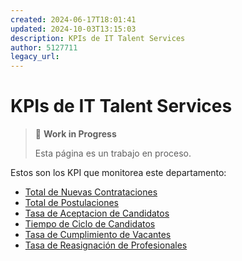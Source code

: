 ```yaml
---
created: 2024-06-17T18:01:41
updated: 2024-10-03T13:15:03
description: KPIs de IT Talent Services
author: 5127711
legacy_url: 
---
```


# KPIs de IT Talent Services

> 🚧 **Work in Progress**
>
> Esta página es un trabajo en proceso.

Estos son los KPI que monitorea este departamento:

* [Total de Nuevas Contrataciones](total-nuevas-contrataciones)
* [Total de Postulaciones](total-postulaciones)
* [Tasa de Aceptacion de Candidatos](tasa-aceptacion-candidatos)
* [Tiempo de Ciclo de Candidatos](tiempo-ciclo-candidatos)
* [Tasa de Cumplimiento de Vacantes](tasa-cumplimiento-vacantes)
* [Tasa de Reasignación de Profesionales](tasa-reasignacion)

<!-- ### 📌 Tasa de Aceptación de Candidatos

**KPI_ID:** ITTS_...

Mide el porcentaje de candidatos aceptados por nuestros clientes con relación
al total de candidatos presentados para posiciones de TI. Esta métrica evalúa
la efectividad de nuestro proceso de selección y nuestra capacidad para
entender y satisfacer las necesidades específicas de nuestros clientes. Es un
KPI que tiene impacto sobre la **Calidad** de lo que hacemos de cara nuestros
clientes. [Más detalles...](/numero-de-leads-calificados-generados)

Detalle mensual para las dimensiones:

* ...

### 📌 Tiempo de Envío de Primer Candidato

Mide el promedio de días desde el inicio de una búsqueda hasta la presentación
del primer candidato al cliente para un determinado requerimiento y luego de
pasar por nuestro proceso de selección. Evalúa la eficiencia de nuestro
proceso, reflejando nuestra capacidad para identificar, evaluar y presentar
rápidamente candidatos a nuestros clientes. Es un KPI que tiene impacto sobre
la **Eficiencia Operativa** de lo que hacemos. [Más detalles...](/numero-de-
leads-calificados-generados)

### 📌 Tiempo de Ciclo de Postulantes

Mide el tiempo promedio que transcurre desde que un profesional postula hasta
que es presentado a un cliente para su evaluación. Esta métrica evalúa la
eficiencia de nuestro proceso de selección interno, identificando posibles
cuellos de botella y oportunidades de mejora en nuestro flujo de selección.
[Más detalles...](/numero-de-leads-calificados-generados)

### 📌 Total de Postulaciones

Mide...

Incluir aquí a las referidas

### 📌 Total de Postulaciones Referidas

Mide el número de profesionales que postulan a nuestras ofertas laborales a
través de referencias de otros profesionales, en comparación con el total de
postulaciones. Esta métrica evalúa la efectividad de nuestro programa de
referidos y la fortaleza de nuestra red profesional en la atracción de
talento. Habla de la calidad percibida por los profesionales tal que nos
refieren. [Más detalles...](/numero-de-leads-calificados-generados)
-->
